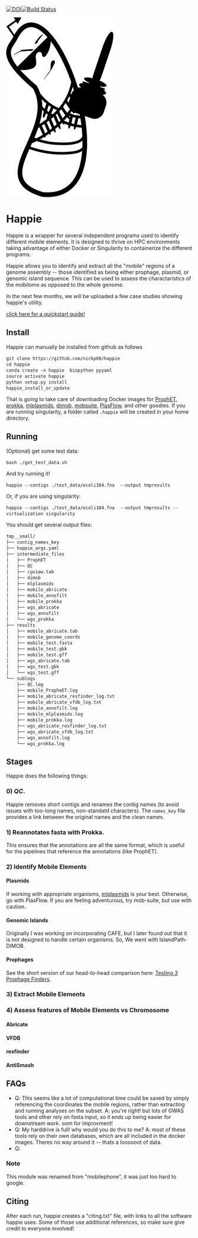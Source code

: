[![DOI](https://zenodo.org/badge/146430799.svg)](https://zenodo.org/badge/latestdoi/146430799)[![Build Status](https://travis-ci.org/nickp60/happie.svg?branch=master)](https://travis-ci.org/nickp60/happie)

![icon](icon/logo.png)

# Happie
Happie is a wrapper for several independent programs used to identify different mobile elements. It is designed to thrive on HPC environments taking advantage of either Docker or Singularity to containerize the different programs.

Happie allows you to identify and extract all the "mobile" regions of a genome assembly -- those identified as being either prophage, plasmid, or genomic island sequence. This can be used to assess the charactaristics of the mobilome as opposed to the whole genome.

In the next few months, we will be uploaded a few case studies showing happie's utility.

[click here for a quickstart guide!](quickstart.md)


## Install

Happie can manually be installed from github as follows

```
git clone https://github.com/nickp60/happie
cd happie
conda create -n happie  biopython pyyaml
source activate happie
python setup.py install
happie_install_or_update
```
That is going to take care of downloading Docker images for  [ProphET](https://github.com/jaumlrc/ProphET), [prokka](https://github.com/tseemann/prokka), [mlplasmids](https://gitlab.com/sirarredondo/mlplasmids), [dimob](https://www.brinkman.mbb.sfu.ca/~mlangill/islandpath_dimob/download.php), [mobsuite](https://github.com/phac-nml/mob-suite), [PlasFlow](https://github.com/smaegol/PlasFlow), and other goodies.  If you are running singularity, a folder called `.happie` will be created in your home directory.

## Running
(Optional) get some test data:

```
bash ./get_test_data.sh
```

And try running it!

```
happie --contigs ./test_data/ecoli104.fna  --output tmpresults
```


Or, if you are using singularity:

```
happie --contigs ./test_data/ecoli104.fna  --output tmpresults --virtualization singularity
```

You should get several output files:
```
tmp__small/
├── contig_names_key
├── happie_args.yaml
├── intermediate_files
│   ├── ProphET
│   ├── QC
│   ├── cgview.tab
│   ├── dimob
│   ├── mlplasmids
│   ├── mobile_abricate
│   ├── mobile_annofilt
│   ├── mobile_prokka
│   ├── wgs_abricate
│   ├── wgs_annofilt
│   └── wgs_prokka
├── results
│   ├── mobile_abricate.tab
│   ├── mobile_genome_coords
│   ├── mobile_test.fasta
│   ├── mobile_test.gbk
│   ├── mobile_test.gff
│   ├── wgs_abricate.tab
│   ├── wgs_test.gbk
│   └── wgs_test.gff
└── sublogs
    ├── QC.log
    ├── mobile_PropheET.log
    ├── mobile_abricate_resfinder_log.txt
    ├── mobile_abricate_vfdb_log.txt
    ├── mobile_annofilt.log
    ├── mobile_mlplasmids.log
    ├── mobile_prokka.log
    ├── wgs_abricate_resfinder_log.txt
    ├── wgs_abricate_vfdb_log.txt
    ├── wgs_annofilt.log
    └── wgs_prokka.log
```


##  Stages
Happie does the following things:
### 0) *QC*.
Happie removes short contigs and renames the contig names (to avoid issues with too-long names, non-standatd characters). The `names_key` file provides a link between the original names and the clean names.
### 1) Reannotates fasta with Prokka.
This ensures that the annotations are all the same format, which is useful for the pipelines that reference the annotations (like ProphET).

### 2) Identify Mobile Elements

#### Plasmids
If working with appropriate organisms, [mlplasmids](https://gitlab.com/sirarredondo/mlplasmids) is your best. Otherwise, go with PlasFlow.  If you are feeling adventurous, try mob-suite, but use with caution.

#### Genomic Islands
Originally I was working on incorporating CAFE, but I later found out that it is not designed to handle certain organisms.  So, We went with IslandPath-DIMOB.

#### Prophages
See the short version of our head-to-head comparison here: [Testing 3 Prophage Finders](https://nickp60.github.io/weird_one_offs/testing_3_prophage_finders/).

###  3) Extract Mobile Elements

### 4) Assess features of Mobile Elements vs Chromosome
#### Abricate
#### VFDB
#### resfinder
#### AntiSmash

## FAQs
- Q: This seems like a lot of computational time could be saved by simply referencing the coordinates the mobile regions, rather than extracting and running analyses on the subset. A: you're right! but lots of GWAS tools and other rely on fasta input, so it ends up being easier for downstream work.  oom for improvment!
- Q: My harddrive is full!  why would you do this to me?  A: most of these tools rely on their own databases, which are all included in the docker images. Theres no way around it -- thats a loooooot of data.
- Q:

### Note
This module was renamed from "mobilephone", it was just too hard to google.


## Citing
After each run, happie creates a "citing.txt" file, with links to all the software happie uses.  Some of those use additional references, so make sure give credit to everyone involved!
